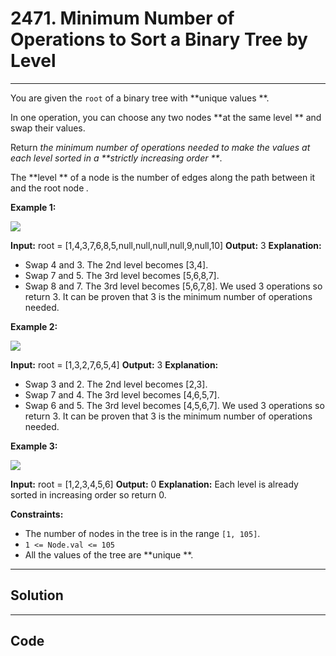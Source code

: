 # 2471. Minimum Number of Operations to Sort a Binary Tree by Level

---

You are given the `root` of a binary tree with **unique values **.

In one operation, you can choose any two nodes **at the same level ** and swap their values.

Return _the minimum number of operations needed to make the values at each level sorted in a **strictly increasing order **_.

The **level ** of a node is the number of edges along the path between it and the root node _._

 

**Example 1:**

![](https://assets.leetcode.com/uploads/2022/09/18/image-20220918174006-2.png)


**Input:** root = [1,4,3,7,6,8,5,null,null,null,null,9,null,10]
**Output:** 3
**Explanation:**
- Swap 4 and 3. The 2nd level becomes [3,4].
- Swap 7 and 5. The 3rd level becomes [5,6,8,7].
- Swap 8 and 7. The 3rd level becomes [5,6,7,8].
We used 3 operations so return 3.
It can be proven that 3 is the minimum number of operations needed.


**Example 2:**

![](https://assets.leetcode.com/uploads/2022/09/18/image-20220918174026-3.png)


**Input:** root = [1,3,2,7,6,5,4]
**Output:** 3
**Explanation:**
- Swap 3 and 2. The 2nd level becomes [2,3].
- Swap 7 and 4. The 3rd level becomes [4,6,5,7].
- Swap 6 and 5. The 3rd level becomes [4,5,6,7].
We used 3 operations so return 3.
It can be proven that 3 is the minimum number of operations needed.


**Example 3:**

![](https://assets.leetcode.com/uploads/2022/09/18/image-20220918174052-4.png)


**Input:** root = [1,2,3,4,5,6]
**Output:** 0
**Explanation:** Each level is already sorted in increasing order so return 0.


 

**Constraints:**

  * The number of nodes in the tree is in the range `[1, 105]`.
  * `1 <= Node.val <= 105`
  * All the values of the tree are **unique **.

---

## Solution



---

## Code
```python


```